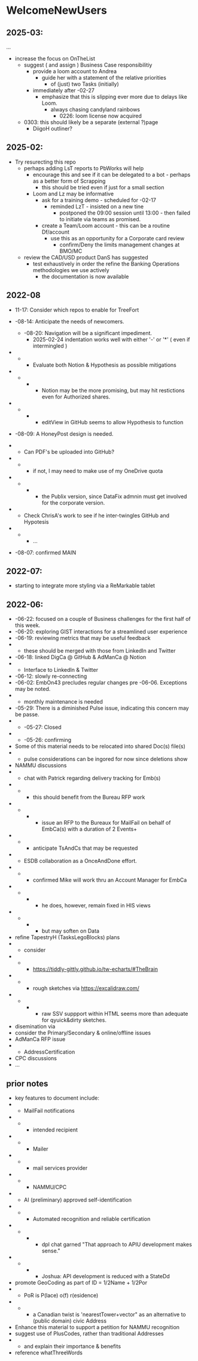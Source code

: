 # WelcomeNewUsers

## 2025-03:
...

* increase the focus on OnTheList
   * suggest ( and assign ) Business Case responsibilitiy
     * provide a loom account to Andrea
       * guide her with a statement of the relative priorities
         * of (just) two Tasks (initially)
     * immediately after -02-27
       * emphasize that this is slipping ever more due to delays like Loom.
         * always chasing candyland rainbows
            * 0226: loom license now acquired
  * 0303: this should likely be a separate (external ?)page
    * DiigoH outliner?

## 2025-02:
- Try resurecting this repo
  - perhaps adding LsT reports to PbWorks will help
    - encourage this and see if it can be delegated to a bot - perhaps as a better form of Scrapping
      - this should be tried even if just for a small section
    - Loom and Lz may be informative
      - ask for a training demo - scheduled for -02-17
        - reminded LzT - insisted on a new tine
          - postponed the 09:00 session until 13:00 - then failed to initiate via teams as promised.
      - create a Team/Loom account - this can be a routine Df/account
        - use this as an opportunity for a Corporate card review
          - confirm/Deny the limits management changes at BMO/MC
  - review the CAD/USD product DanS has suggested
    - test exhaustively in order the refine the Banking Operations methodologies we use actively
      - the documentation is now available

## 2022-08

* 11-17: Consider which repos to enable for TreeFort
* -08-14: Anticipate the needs of newcomers.
  * -08-20: Navigation will be a significant impediment.
    * 2025-02-24 indentation works well with either '-' or '*' ( even if intermingled )
* * * Evaluate both Notion & Hypothesis as possible mitigations
* * * * Notion may be the more promising, but may hit restictions even for Authorized shares.
* * * * editView in GitHub seems to allow Hypothesis to function
* -08-09: A HoneyPost design is needed.
* * Can PDF's be uploaded into GitHub?
* * * if not, I may need to make use of my OneDrive quota
* * * * the Publix version, since DataFix admnin must get involved for the corporate version.
* * Check ChrisA's work to see if he inter-twingles GitHub and Hypotesis
* * * ...

* -08-07: confirmed MAIN

## 2022-07:
* starting to integrate more styling via a ReMarkable tablet

## 2022-06:
* -06-22: focused on a couple of Business challenges for the first half of this week.
* -06-20: exploring GIST interactions for a streamlined user experience
* -06-19: reviewing metrics that may be useful feedback
* * these should be merged with those from LinkedIn and Twitter
* -06-18: linked DigCa @ GitHub & AdManCa @ Notion
* * Interface to LinkedIn & Twitter
* -06-12: slowly re-connecting
* -06-02: EmbOn43 precludes regular changes pre -06-06.  Exceptions may be noted.
* * monthly maintenance is needed
* -05-29: There is a diminished Pulse issue, indicating this concern may be passe.
* * -05-27: Closed
* * -05-26: confirming
* Some of this material needs to be relocated into shared Doc(s) file(s)
* * pulse considerations can be ingored for now since deletions show
* NAMMU discussions
* * chat with Patrick regarding delivery tracking for Emb(s)
* * * this should benefit from the Bureau RFP work
* * * * issue an RFP to the Bureaux for MailFail on behalf of EmbCa(s) with a duration of 2 Events+
* * * anticipate TsAndCs that may be requested
* * ESDB collaboration as a OnceAndDone effort.
* * * confirmed Mike will work thru an Account Manager for EmbCa
* * * * he does, however, remain fixed in HIS views 
* * * * but may soften on Data
* refine TapestryH (TasksLegoBlocks) plans 
* * consider 
* * * https://tiddly-gittly.github.io/tw-echarts/#TheBrain
* * * rough sketches via https://excalidraw.com/
* * * * raw SSV suppport within HTML seems more than adequate for qyuick&dirty sketches.
* disemination via 
* consider the Primary/Secondary & online/offline issues
* AdManCa RFP issue
* * AddressCertification
* CPC discussions
* ...
## prior notes
* key features to document include:
* * MailFail notifications
* * * intended recipient
* * * Mailer
* * * mail services provider
* * * NAMMU/CPC
* * AI (preliminary) approved self-identification
* * * Automated recognition and reliable certification
* * * * dpl chat garned "That approach to APIU development makes sense."
* * * * Joshua: API development is reduced with a StateDd
* promote GeoCoding as part of ID = 1/2Name + 1/2Por
* * PoR is P(lace) o(f) r(esidence)
* * * a Canadian twist is 'nearestTower+vector" as an alternative to (public domain) civic Address
* Enhance this material to support a petition for NAMMU recognition
* suggest use of PlusCodes, rather than traditional Addresses
* * and explain their importance & benefits
* reference whatThreeWords
